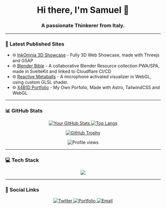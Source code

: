<div align="center">
  
  <h1>Hi there, I'm Samuel 👋</h1>
  <h3>A passionate Thinkerer from Italy.</h3>
</div>

---

### 🚀 Latest Published Sites

<!-- LATEST-SITES-LIST:START -->
- 🌐 [InkOmnia 3D Showcase](https://inkomnia.x4b1d.ovh) - Fully 3D Web Showcase, made with Threejs and GSAP
- 🌐 [Blender Bible](https://blenderbible.pages.dev) - A collaborative Blender Resource collection PWA/SPA, made in SvelteKit and linked to Cloudflare CI/CD
- 🌐 [Reactive Metaballs](https://visual.x4b1d.ovh) - A microphone activated visualizer in WebGL, using custom GLSL shader.
- 🌐 [X4B1D Portfolio](https://your-project-url-3.com) - My Own Porfolio, Made with Astro, TailwindCSS and WebGL
<!-- LATEST-SITES-LIST:END -->

---

### 📊 GitHub Stats

<p align="center">
  <a href="https://github.com/anuraghazra/github-readme-stats">
    <img src="https://github-readme-stats.vercel.app/api?username=moddroid94&show_icons=true&theme=radical" alt="Your GitHub Stats" />
  </a>
  <a href="https://github.com/anuraghazra/github-readme-stats">
    <img src="https://github-readme-stats.vercel.app/api/top-langs/?username=moddroid94&layout=compact&theme=radical" alt="Top Langs" />
  </a>
</p>
<p align="center">
  <a href="https://github.com/ryo-ma/github-profile-trophy">
    <img src="https://github-profile-trophy.vercel.app/?username=moddroid94&theme=radical&column=7" alt="GitHub Trophy" />
  </a>
</p>
<p align="center"> 
  <img src="https://komarev.com/ghpvc/?username=moddroid94&label=Profile%20views&color=0e75b6&style=flat" alt="Profile views" /> 
</p>

---

### 💻 Tech Stack

<p align="center">
  <a href="https://skillicons.dev">
    <img src="https://skillicons.dev/icons?i=js,ts,react,nextjs,astro,svelte,python,cpp,nodejs,vite,postgres,docker,gcp,cloudflare,linux,bash,git,github,vscode,blender,figma,obsidian,unreal" />
  </a>
</p>

---

### 🔗 Social Links

<p align="center">
  <a href="https://twitter.com/the0d4y">
    <img src="https://img.shields.io/badge/Twitter-1DA1F2?style=for-the-badge&logo=twitter&logoColor=white" alt="Twitter">
  </a>
  <a href="https://x4b1d.ovh">
    <img src="https://img.shields.io/badge/Portfolio-website-blue?style=for-the-badge&logo=your-logo&logoColor=white" alt="Portfolio">
  </a>
  <a href="mailto:samuel.brizzi94@gmail.com">
    <img src="https://img.shields.io/badge/Email-D14836?style=for-the-badge&logo=gmail&logoColor=white" alt="Email">
  </a>
</p>
